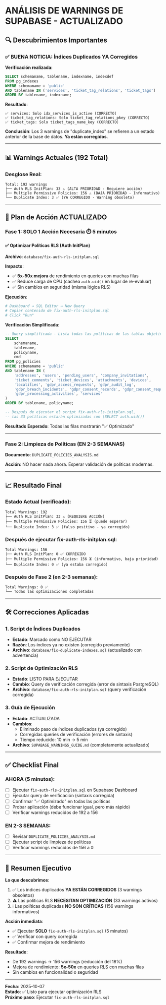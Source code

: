 # ANÁLISIS DE WARNINGS DE SUPABASE - ACTUALIZADO

## 🔍 Descubrimientos Importantes

### ✅ **BUENA NOTICIA: Índices Duplicados YA Corregidos**

**Verificación realizada**:
```sql
SELECT schemaname, tablename, indexname, indexdef
FROM pg_indexes
WHERE schemaname = 'public'
AND tablename IN ('services', 'ticket_tag_relations', 'ticket_tags')
ORDER BY tablename, indexname;
```

**Resultado**:
```
✅ services: Solo idx_services_is_active (CORRECTO)
✅ ticket_tag_relations: Solo ticket_tag_relations_pkey (CORRECTO)
✅ ticket_tags: Solo ticket_tags_name_key (CORRECTO)
```

**Conclusión**: Los 3 warnings de "duplicate_index" se refieren a un estado anterior de la base de datos. **Ya están corregidos**.

---

## 📊 Warnings Actuales (192 Total)

### **Desglose Real**:
```
Total: 192 warnings
├── Auth RLS InitPlan: 33 ⚠️ (ALTA PRIORIDAD - Requiere acción)
├── Multiple Permissive Policies: 156 ⚠️ (BAJA PRIORIDAD - Informativo)
└── Duplicate Index: 3 ✅ (YA CORREGIDO - Warning obsoleto)
```

---

## 🎯 Plan de Acción ACTUALIZADO

### **Fase 1: SOLO 1 Acción Necesaria** ⏱️ 5 minutos

#### ✅ **Optimizar Políticas RLS (Auth InitPlan)**

**Archivo**: `database/fix-auth-rls-initplan.sql`

**Impacto**:
- ✅ **5x-50x mejora** de rendimiento en queries con muchas filas
- ✅ Reduce carga de CPU (cachea `auth.uid()` en lugar de re-evaluar)
- ✅ Sin cambios en seguridad (misma lógica RLS)

**Ejecución**:
```bash
# Dashboard → SQL Editor → New Query
# Copiar contenido de fix-auth-rls-initplan.sql
# Click "Run"
```

**Verificación Simplificada**:
```sql
-- Query simplificada - Lista todas las políticas de las tablas objetivo
SELECT 
    schemaname,
    tablename,
    policyname,
    cmd
FROM pg_policies
WHERE schemaname = 'public'
AND tablename IN (
    'addresses', 'users', 'pending_users', 'company_invitations', 
    'ticket_comments', 'ticket_devices', 'attachments', 'devices',
    'localities', 'gdpr_access_requests', 'gdpr_audit_log',
    'gdpr_breach_incidents', 'gdpr_consent_records', 'gdpr_consent_requests',
    'gdpr_processing_activities', 'services'
)
ORDER BY tablename, policyname;

-- Después de ejecutar el script fix-auth-rls-initplan.sql,
-- las 33 políticas estarán optimizadas con (SELECT auth.uid())
```

**Resultado Esperado**: Todas las filas mostrarán "✅ Optimizado"

---

### **Fase 2: Limpieza de Políticas (EN 2-3 SEMANAS)**

**Documento**: `DUPLICATE_POLICIES_ANALYSIS.md`

**Acción**: NO hacer nada ahora. Esperar validación de políticas modernas.

---

## 📈 Resultado Final

### **Estado Actual** (verificado):
```
Total Warnings: 192
├── Auth RLS InitPlan: 33 ⚠️ (REQUIERE ACCIÓN)
├── Multiple Permissive Policies: 156 ⏳ (puede esperar)
└── Duplicate Index: 3 ✅ (falso positivo - ya corregido)
```

### **Después de ejecutar fix-auth-rls-initplan.sql**:
```
Total Warnings: 156
├── Auth RLS InitPlan: 0 ✅ CORREGIDO
├── Multiple Permissive Policies: 156 ⏳ (informativo, baja prioridad)
└── Duplicate Index: 0 ✅ (ya estaba corregido)
```

### **Después de Fase 2** (en 2-3 semanas):
```
Total Warnings: 0 ✅
└── Todas las optimizaciones completadas
```

---

## 🛠️ Correcciones Aplicadas

### **1. Script de Índices Duplicados**
- **Estado**: Marcado como NO EJECUTAR
- **Razón**: Los índices ya no existen (corregido previamente)
- **Archivo**: `database/fix-duplicate-indexes.sql` (actualizado con advertencia)

### **2. Script de Optimización RLS**
- **Estado**: LISTO PARA EJECUTAR
- **Cambio**: Query de verificación corregida (error de sintaxis PostgreSQL)
- **Archivo**: `database/fix-auth-rls-initplan.sql` (query verificación corregida)

### **3. Guía de Ejecución**
- **Estado**: ACTUALIZADA
- **Cambios**:
  - Eliminado paso de índices duplicados (ya corregido)
  - Corregidas queries de verificación (errores de sintaxis)
  - Tiempo reducido: 10 min → 5 min
- **Archivo**: `SUPABASE_WARNINGS_GUIDE.md` (completamente actualizado)

---

## ✅ Checklist Final

### **AHORA** (5 minutos):
- [ ] Ejecutar `fix-auth-rls-initplan.sql` en Supabase Dashboard
- [ ] Ejecutar query de verificación (sintaxis corregida)
- [ ] Confirmar "✅ Optimizado" en todas las políticas
- [ ] Probar aplicación (debe funcionar igual, pero más rápido)
- [ ] Verificar warnings reducidos de 192 a 156

### **EN 2-3 SEMANAS**:
- [ ] Revisar `DUPLICATE_POLICIES_ANALYSIS.md`
- [ ] Ejecutar script de limpieza de políticas
- [ ] Verificar warnings reducidos de 156 a 0

---

## 🎉 Resumen Ejecutivo

**Lo que descubrimos**:
1. ✅ Los índices duplicados **YA ESTÁN CORREGIDOS** (3 warnings obsoletos)
2. ⚠️ Las políticas RLS **NECESITAN OPTIMIZACIÓN** (33 warnings activos)
3. ℹ️ Las políticas duplicadas **NO SON CRÍTICAS** (156 warnings informativos)

**Acción inmediata**:
- ✅ Ejecutar **SOLO** `fix-auth-rls-initplan.sql` (5 minutos)
- ✅ Verificar con query corregida
- ✅ Confirmar mejora de rendimiento

**Resultado**:
- De 192 warnings → 156 warnings (reducción del 18%)
- Mejora de rendimiento: **5x-50x** en queries RLS con muchas filas
- Sin cambios en funcionalidad o seguridad

---

**Fecha**: 2025-10-07  
**Estado**: ✅ Listo para ejecutar optimización RLS  
**Próximo paso**: Ejecutar `fix-auth-rls-initplan.sql`

